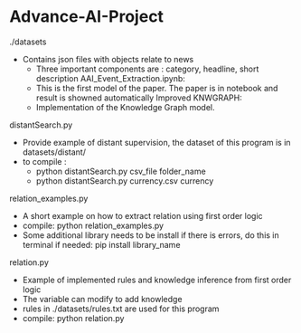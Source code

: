 # Advance-AI-Project


./datasets
- Contains json files with objects relate to news
    - Three important components are : category, headline, short description
AAI_Event_Extraction.ipynb:
    - This is the first model of the paper. The paper is in notebook and result is showned automatically
Improved KNWGRAPH:
    - Implementation of the Knowledge Graph model.

distantSearch.py 
- Provide example of distant supervision, the dataset of this program is in datasets/distant/
- to compile :
    - python distantSearch.py csv_file folder_name
    - python distantSearch.py currency.csv currency

relation_examples.py
- A short example on how to extract relation using first order logic
- compile: python relation_examples.py
- Some additional library needs to be install if there is errors, do this in terminal if needed: pip install library_name 

relation.py
- Example of implemented rules and knowledge inference from first order logic
- The variable can modify to add knowledge
- rules in ./datasets/rules.txt are used for this program
- compile: python relation.py
